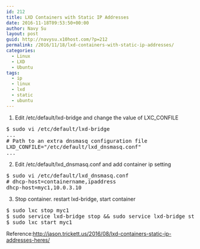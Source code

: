 ```yaml
---
id: 212
title: LXD Containers with Static IP Addresses
date: 2016-11-18T09:53:50+00:00
author: Navy Su
layout: post
guid: http://navysu.x10host.com/?p=212
permalink: /2016/11/18/lxd-containers-with-static-ip-addresses/
categories:
  - Linux
  - LXD
  - Ubuntu
tags:
  - ip
  - linux
  - lxd
  - static
  - ubuntu
---
```

1. Edit /etc/default/lxd-bridge and change the value of LXC_CONFILE
  
<!--?prettify linenums=true?-->

<pre class="prettyprint">$ sudo vi /etc/default/lxd-bridge
...
# Path to an extra dnsmasq configuration file
LXD_CONFILE="/etc/default/lxd_dnsmasq.conf"
...</pre>

2. Edit /etc/default/lxd_dnsmasq.conf and add container ip setting
  
<!--?prettify linenums=true?-->

<pre class="prettyprint">$ sudo vi /etc/default/lxd_dnsmasq.conf
# dhcp-host=containername,ipaddress
dhcp-host=myc1,10.0.3.10
</pre>

3. Stop container. restart lxd-bridge, start container

<pre class="prettyprint">$ sudo lxc stop myc1
$ sudo service lxd-bridge stop && sudo service lxd-bridge start
$ sudo lxc start myc1
</pre>

Reference:<a href="http://jason.trickett.us/2016/08/lxd-containers-static-ip-addresses-heres/" target="_blank">http://jason.trickett.us/2016/08/lxd-containers-static-ip-addresses-heres/</a>
